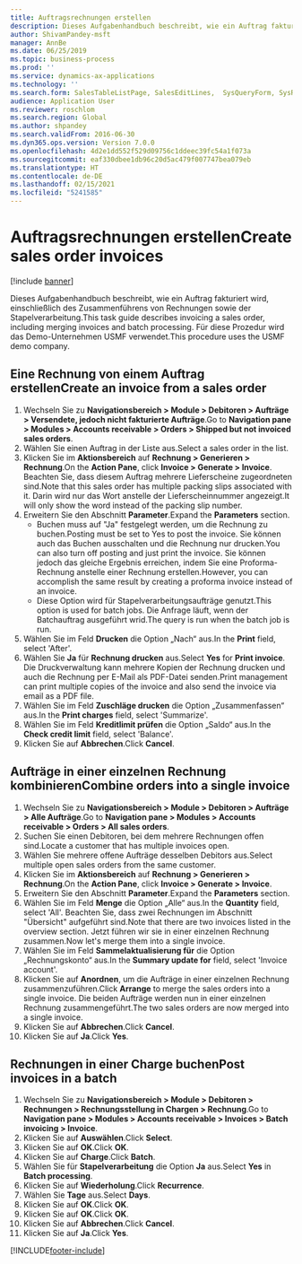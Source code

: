 ```yaml
---
title: Auftragsrechnungen erstellen
description: Dieses Aufgabenhandbuch beschreibt, wie ein Auftrag fakturiert wird, einschließlich des Zusammenführens von Rechnungen sowie der Stapelverarbeitung.
author: ShivamPandey-msft
manager: AnnBe
ms.date: 06/25/2019
ms.topic: business-process
ms.prod: ''
ms.service: dynamics-ax-applications
ms.technology: ''
ms.search.form: SalesTableListPage, SalesEditLines,  SysQueryForm, SysRecurrence
audience: Application User
ms.reviewer: roschlom
ms.search.region: Global
ms.author: shpandey
ms.search.validFrom: 2016-06-30
ms.dyn365.ops.version: Version 7.0.0
ms.openlocfilehash: 4d2e1dd552f529d09756c1ddeec39fc54a1f073a
ms.sourcegitcommit: eaf330dbee1db96c20d5ac479f007747bea079eb
ms.translationtype: HT
ms.contentlocale: de-DE
ms.lasthandoff: 02/15/2021
ms.locfileid: "5241585"
---
```

# <a name="create-sales-order-invoices"></a><span data-ttu-id="e6a3c-103">Auftragsrechnungen erstellen</span><span class="sxs-lookup"><span data-stu-id="e6a3c-103">Create sales order invoices</span></span>

[!include [banner](../../includes/banner.md)]

<span data-ttu-id="e6a3c-104">Dieses Aufgabenhandbuch beschreibt, wie ein Auftrag fakturiert wird, einschließlich des Zusammenführens von Rechnungen sowie der Stapelverarbeitung.</span><span class="sxs-lookup"><span data-stu-id="e6a3c-104">This task guide describes invoicing a sales order, including merging invoices and batch processing.</span></span> <span data-ttu-id="e6a3c-105">Für diese Prozedur wird das Demo-Unternehmen USMF verwendet.</span><span class="sxs-lookup"><span data-stu-id="e6a3c-105">This procedure uses the USMF demo company.</span></span>


## <a name="create-an-invoice-from-a-sales-order"></a><span data-ttu-id="e6a3c-106">Eine Rechnung von einem Auftrag erstellen</span><span class="sxs-lookup"><span data-stu-id="e6a3c-106">Create an invoice from a sales order</span></span>
1. <span data-ttu-id="e6a3c-107">Wechseln Sie zu **Navigationsbereich > Module > Debitoren > Aufträge > Versendete, jedoch nicht fakturierte Aufträge**.</span><span class="sxs-lookup"><span data-stu-id="e6a3c-107">Go to **Navigation pane > Modules > Accounts receivable > Orders > Shipped but not invoiced sales orders**.</span></span>
2. <span data-ttu-id="e6a3c-108">Wählen Sie einen Auftrag in der Liste aus.</span><span class="sxs-lookup"><span data-stu-id="e6a3c-108">Select a sales order in the list.</span></span> 
3. <span data-ttu-id="e6a3c-109">Klicken Sie im **Aktionsbereich** auf **Rechnung > Generieren > Rechnung**.</span><span class="sxs-lookup"><span data-stu-id="e6a3c-109">On the **Action Pane**, click **Invoice > Generate > Invoice**.</span></span> <span data-ttu-id="e6a3c-110">Beachten Sie, dass diesem Auftrag mehrere Lieferscheine zugeordneten sind.</span><span class="sxs-lookup"><span data-stu-id="e6a3c-110">Note that this sales order has multiple packing slips associated with it.</span></span> <span data-ttu-id="e6a3c-111">Darin wird nur das Wort <multiple> anstelle der Lieferscheinnummer angezeigt.</span><span class="sxs-lookup"><span data-stu-id="e6a3c-111">It will only show the word <multiple> instead of the packing slip number.</span></span>  
4. <span data-ttu-id="e6a3c-112">Erweitern Sie den Abschnitt **Parameter**.</span><span class="sxs-lookup"><span data-stu-id="e6a3c-112">Expand the **Parameters** section.</span></span>
    - <span data-ttu-id="e6a3c-113">Buchen muss auf "Ja" festgelegt werden, um die Rechnung zu buchen.</span><span class="sxs-lookup"><span data-stu-id="e6a3c-113">Posting must be set to Yes to post the invoice.</span></span> <span data-ttu-id="e6a3c-114">Sie können auch das Buchen ausschalten und die Rechnung nur drucken.</span><span class="sxs-lookup"><span data-stu-id="e6a3c-114">You can also turn off posting and just print the invoice.</span></span> <span data-ttu-id="e6a3c-115">Sie können jedoch das gleiche Ergebnis erreichen, indem Sie eine Proforma-Rechnung anstelle einer Rechnung erstellen.</span><span class="sxs-lookup"><span data-stu-id="e6a3c-115">However, you can accomplish the same result by creating a proforma invoice instead of an invoice.</span></span>  
    - <span data-ttu-id="e6a3c-116">Diese Option wird für Stapelverarbeitungsaufträge genutzt.</span><span class="sxs-lookup"><span data-stu-id="e6a3c-116">This option is used for batch jobs.</span></span> <span data-ttu-id="e6a3c-117">Die Anfrage läuft, wenn der Batchauftrag ausgeführt wrid.</span><span class="sxs-lookup"><span data-stu-id="e6a3c-117">The query is run when the batch job is run.</span></span>
5. <span data-ttu-id="e6a3c-118">Wählen Sie im Feld **Drucken** die Option „Nach“ aus.</span><span class="sxs-lookup"><span data-stu-id="e6a3c-118">In the **Print** field, select 'After'.</span></span>
6. <span data-ttu-id="e6a3c-119">Wählen Sie **Ja** für **Rechnung drucken** aus.</span><span class="sxs-lookup"><span data-stu-id="e6a3c-119">Select **Yes** for **Print invoice**.</span></span> <span data-ttu-id="e6a3c-120">Die Druckverwaltung kann mehrere Kopien der Rechnung drucken und auch die Rechnung per E-Mail als PDF-Datei senden.</span><span class="sxs-lookup"><span data-stu-id="e6a3c-120">Print management can print  multiple copies of the invoice and also send the invoice via email as a PDF file.</span></span>  
7. <span data-ttu-id="e6a3c-121">Wählen Sie im Feld **Zuschläge drucken** die Option „Zusammenfassen“ aus.</span><span class="sxs-lookup"><span data-stu-id="e6a3c-121">In the **Print charges** field, select 'Summarize'.</span></span>
8. <span data-ttu-id="e6a3c-122">Wählen Sie im Feld **Kreditlimit prüfen** die Option „Saldo“ aus.</span><span class="sxs-lookup"><span data-stu-id="e6a3c-122">In the **Check credit limit** field, select 'Balance'.</span></span>
9. <span data-ttu-id="e6a3c-123">Klicken Sie auf **Abbrechen**.</span><span class="sxs-lookup"><span data-stu-id="e6a3c-123">Click **Cancel**.</span></span>

## <a name="combine-orders-into-a-single-invoice"></a><span data-ttu-id="e6a3c-124">Aufträge in einer einzelnen Rechnung kombinieren</span><span class="sxs-lookup"><span data-stu-id="e6a3c-124">Combine orders into a single invoice</span></span>
1. <span data-ttu-id="e6a3c-125">Wechseln Sie zu **Navigationsbereich > Module > Debitoren > Aufträge > Alle Aufträge**.</span><span class="sxs-lookup"><span data-stu-id="e6a3c-125">Go to **Navigation pane > Modules > Accounts receivable > Orders > All sales orders**.</span></span>
2. <span data-ttu-id="e6a3c-126">Suchen Sie einen Debitoren, bei dem mehrere Rechnungen offen sind.</span><span class="sxs-lookup"><span data-stu-id="e6a3c-126">Locate a customer that has multiple invoices open.</span></span>
3. <span data-ttu-id="e6a3c-127">Wählen Sie mehrere offene Aufträge desselben Debitors aus.</span><span class="sxs-lookup"><span data-stu-id="e6a3c-127">Select multiple open sales orders from the same customer.</span></span>
4. <span data-ttu-id="e6a3c-128">Klicken Sie im **Aktionsbereich** auf **Rechnung > Generieren > Rechnung**.</span><span class="sxs-lookup"><span data-stu-id="e6a3c-128">On the **Action Pane**, click **Invoice > Generate > Invoice**.</span></span>
5. <span data-ttu-id="e6a3c-129">Erweitern Sie den Abschnitt **Parameter**.</span><span class="sxs-lookup"><span data-stu-id="e6a3c-129">Expand the **Parameters** section.</span></span>
6. <span data-ttu-id="e6a3c-130">Wählen Sie im Feld **Menge** die Option „Alle“ aus.</span><span class="sxs-lookup"><span data-stu-id="e6a3c-130">In the **Quantity** field, select 'All'.</span></span> <span data-ttu-id="e6a3c-131">Beachten Sie, dass zwei Rechnungen im Abschnitt "Übersicht" aufgeführt sind.</span><span class="sxs-lookup"><span data-stu-id="e6a3c-131">Note that there are two invoices listed in the overview section.</span></span> <span data-ttu-id="e6a3c-132">Jetzt führen wir sie in einer einzelnen Rechnung zusammen.</span><span class="sxs-lookup"><span data-stu-id="e6a3c-132">Now let's merge them into a single invoice.</span></span>  
7. <span data-ttu-id="e6a3c-133">Wählen Sie im Feld **Sammelaktualisierung für** die Option „Rechnungskonto“ aus.</span><span class="sxs-lookup"><span data-stu-id="e6a3c-133">In the **Summary update for** field, select 'Invoice account'.</span></span>
8. <span data-ttu-id="e6a3c-134">Klicken Sie auf **Anordnen**, um die Aufträge in einer einzelnen Rechnung zusammenzuführen.</span><span class="sxs-lookup"><span data-stu-id="e6a3c-134">Click **Arrange** to merge the sales orders into a single invoice.</span></span> <span data-ttu-id="e6a3c-135">Die beiden Aufträge werden nun in einer einzelnen Rechnung zusammengeführt.</span><span class="sxs-lookup"><span data-stu-id="e6a3c-135">The two sales orders are now merged into a single invoice.</span></span>   
9. <span data-ttu-id="e6a3c-136">Klicken Sie auf **Abbrechen**.</span><span class="sxs-lookup"><span data-stu-id="e6a3c-136">Click **Cancel**.</span></span>
10. <span data-ttu-id="e6a3c-137">Klicken Sie auf **Ja**.</span><span class="sxs-lookup"><span data-stu-id="e6a3c-137">Click **Yes**.</span></span>

## <a name="post-invoices-in-a-batch"></a><span data-ttu-id="e6a3c-138">Rechnungen in einer Charge buchen</span><span class="sxs-lookup"><span data-stu-id="e6a3c-138">Post invoices in a batch</span></span>
1. <span data-ttu-id="e6a3c-139">Wechseln Sie zu **Navigationsbereich > Module > Debitoren > Rechnungen > Rechnungsstellung in Chargen > Rechnung**.</span><span class="sxs-lookup"><span data-stu-id="e6a3c-139">Go to **Navigation pane > Modules > Accounts receivable > Invoices > Batch invoicing > Invoice**.</span></span>
2. <span data-ttu-id="e6a3c-140">Klicken Sie auf **Auswählen**.</span><span class="sxs-lookup"><span data-stu-id="e6a3c-140">Click **Select**.</span></span>
3. <span data-ttu-id="e6a3c-141">Klicken Sie auf **OK**.</span><span class="sxs-lookup"><span data-stu-id="e6a3c-141">Click **OK**.</span></span>
4. <span data-ttu-id="e6a3c-142">Klicken Sie auf **Charge**.</span><span class="sxs-lookup"><span data-stu-id="e6a3c-142">Click **Batch**.</span></span>
5. <span data-ttu-id="e6a3c-143">Wählen Sie für **Stapelverarbeitung** die Option **Ja** aus.</span><span class="sxs-lookup"><span data-stu-id="e6a3c-143">Select **Yes** in **Batch processing**.</span></span>
6. <span data-ttu-id="e6a3c-144">Klicken Sie auf **Wiederholung**.</span><span class="sxs-lookup"><span data-stu-id="e6a3c-144">Click **Recurrence**.</span></span>
7. <span data-ttu-id="e6a3c-145">Wählen Sie **Tage** aus.</span><span class="sxs-lookup"><span data-stu-id="e6a3c-145">Select **Days**.</span></span>
8. <span data-ttu-id="e6a3c-146">Klicken Sie auf **OK**.</span><span class="sxs-lookup"><span data-stu-id="e6a3c-146">Click **OK**.</span></span>
9. <span data-ttu-id="e6a3c-147">Klicken Sie auf **OK**.</span><span class="sxs-lookup"><span data-stu-id="e6a3c-147">Click **OK**.</span></span>
10. <span data-ttu-id="e6a3c-148">Klicken Sie auf **Abbrechen**.</span><span class="sxs-lookup"><span data-stu-id="e6a3c-148">Click **Cancel**.</span></span>
11. <span data-ttu-id="e6a3c-149">Klicken Sie auf **Ja**.</span><span class="sxs-lookup"><span data-stu-id="e6a3c-149">Click **Yes**.</span></span>



[!INCLUDE[footer-include](../../../includes/footer-banner.md)]